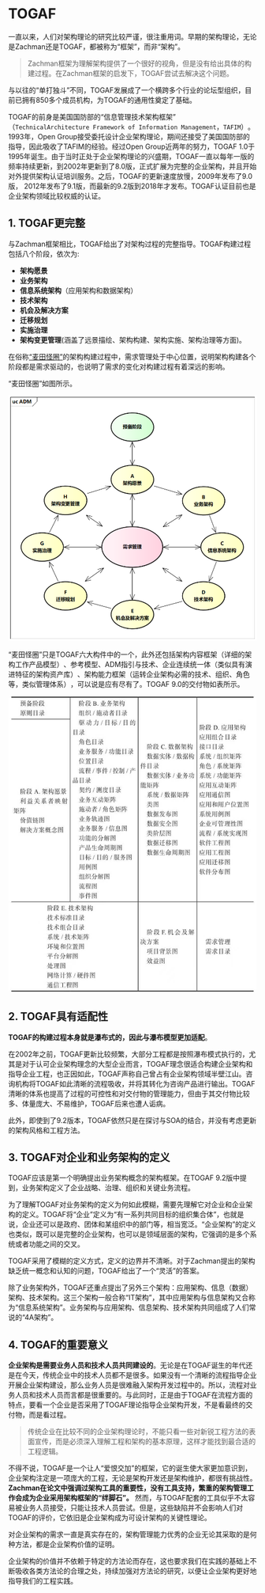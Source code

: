 # TOGAF

一直以来，人们对架构理论的研究比较严谨，很注重用词。早期的架构理论，无论是Zachman还是TOGAF，都被称为“框架”​，而非“架构”​。

> Zachman框架为理解架构提供了一个很好的视角，但是没有给出具体的构建过程。在Zachman框架的启发下，TOGAF尝试去解决这个问题。

与以往的“单打独斗”不同，TOGAF发展成了一个横跨多个行业的论坛型组织，目前已拥有850多个成员机构，为TOGAF的通用性奠定了基础。

TOGAF的前身是美国国防部的“信息管理技术架构框架”​（`TechnicalArchitecture Framework of Information Management`，`TAFIM`）​。1993年，Open Group接受委托设计企业架构理论，期间还接受了美国国防部的指导，因此吸收了TAFIM的经验。经过Open Group近两年的努力，TOGAF 1.0于1995年诞生。由于当时正处于企业架构理论的兴盛期，TOGAF一直以每年一版的频率持续更新，到2002年更新到了8.0版，正式扩展为完整的企业架构，并且开始对外提供架构认证培训服务。之后，TOGAF的更新速度放慢，2009年发布了9.0版， 2012年发布了9.1版，而最新的9.2版到2018年才发布。TOGAF认证目前也是企业架构领域比较权威的认证。

## 1. TOGAF更完整

与Zachman框架相比，TOGAF给出了对架构过程的完整指导。TOGAF构建过程包括八个阶段，依次为:

- **架构愿景**
- **业务架构**
- **信息系统架构**（应用架构和数据架构）​
- **技术架构**
- **机会及解决方案**
- **迁移规划**
- **实施治理**
- **架构变更管理**(涵盖了远景描绘、架构构建、架构实施、架构治理等方面)。

在俗称[“麦田怪圈”](https://baike.baidu.com/item/%E9%BA%A6%E7%94%B0%E6%80%AA%E5%9C%88/81806)的架构构建过程中，需求管理处于中心位置，说明架构构建各个阶段都是需求驱动的，也说明了需求的变化对构建过程有着深远的影响。

​“麦田怪圈”如图所示。

![ADM](images/ADM.png)

“麦田怪圈”只是TOGAF六大构件中的一个，此外还包括架构内容框架（详细的架构工作产品模型）​、参考模型、ADM指引与技术、企业连续统一体（类似具有演进特征的架构资产库）​、架构能力框架（运转企业架构必需的技术、组织、角色等，类似管理体系）​，可以说是应有尽有了。TOGAF 9.0的交付物如表所示。

![TOGAF交付物](images/TOGAF交付物.jpg)

## 2. TOGAF具有适配性

**TOGAF的构建过程本身就是瀑布式的，因此与瀑布模型更加适配**。

在2002年之前，TOGAF更新比较频繁，大部分工程都是按照瀑布模式执行的，尤其是对于认可企业架构理念的大型企业而言，TOGAF理念很适合构建企业架构和指导企业工程，也正因如此，TOGAF声称自己曾占有企业架构领域半壁江山。咨询机构将TOGAF如此清晰的流程吸收，并将其转化为咨询产品进行输出。TOGAF清晰的体系也提高了过程的可控性和对交付物的管理能力，但由于其交付物比较多、体量庞大、不易维护，TOGAF后来也遭人诟病。

此外，即使到了9.2版本，TOGAF依然只是在探讨与SOA的结合，并没有考虑更新的架构风格和工程方法。

## 3. TOGAF对企业和业务架构的定义

TOGAF应该是第一个明确提出业务架构概念的架构框架。在TOGAF 9.2版中提到，业务架构定义了企业战略、治理、组织和关键业务流程。

为了理解TOGAF对业务架构的定义为何如此模糊，需要先理解它对企业和企业架构的定义。TOGAF将“企业”定义为“有一系列共同目标的组织集合体”​，也就是说，企业还可以是政府、团体和某组织中的部门等，相当宽泛。​“企业架构”的定义也类似，既可以是完整的企业架构，也可以是领域层面的架构，它强调的是多个系统或者功能之间的交叉。

TOGAF采用了模糊的定义方式，定义的边界并不清晰。对于Zachman提出的架构缺乏统一概念和认知的问题，TOGAF给出了一个“灵活”的答案。

除了业务架构外，TOGAF还重点提出了另外三个架构：应用架构、信息（数据）架构、技术架构。这三个架构一般合称“IT架构”​，其中应用架构与信息架构又合称为“信息系统架构”​。业务架构与应用架构、信息架构、技术架构共同组成了人们常说的“4A架构”​。

## 4. TOGAF的重要意义

**企业架构是需要业务人员和技术人员共同建设的**。无论是在TOGAF诞生的年代还是在今天，传统企业中的技术人员都不是很多。如果没有一个清晰的流程指导企业开展企业架构建设，那么业务人员是很难融入架构开发过程中的。所以，流程对业务人员和技术人员而言都是很重要的。与此同时，正是由于TOGAF在流程方面的特点，要看一个企业是否采用了TOGAF理论指导企业架构开发，不是看最终的交付物，而是看过程。

> 传统企业在比较不同的企业架构理论时，不能只看一些对新锐工程方法的表面宣传，而是必须深入理解工程和架构的基本原理，这样才能找到最合适的工程逻辑。

不得不说，TOGAF是一个让人“爱恨交加”的框架，它的诞生使大家更加意识到，企业架构注定是一项庞大的工程，无论是架构开发还是架构维护，都很有挑战性。 **Zachman在论文中强调过架构工具的重要性，没有工具支持，繁重的架构管理工作会成为企业采用架构框架的“绊脚石”​。** 然而，与TOGAF配套的工具似乎不太容易被业务人员接受，只能让技术人员尝试。但是，这些缺陷并不会影响人们对TOGAF的评价，它依旧是企业架构成为可设计架构的关键性理论。

对企业架构的需求一直是真实存在的，架构管理能力优秀的企业无论其采取的是何种方法，都是企业架构价值的证明。

企业架构的价值并不依赖于特定的方法论而存在，这也要求我们在实践的基础上不断吸收各类方法论的合理之处，持续加强对方法论的研究，以便让企业架构更好地指导我们的工程实践。
